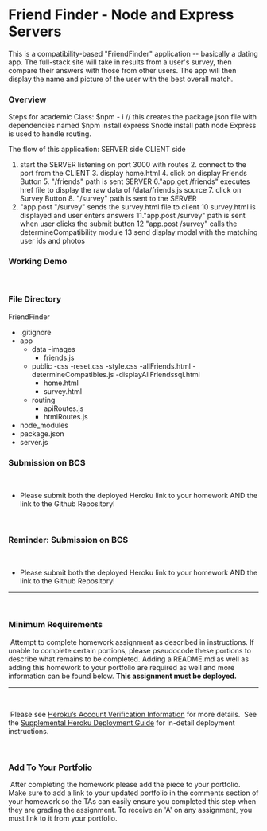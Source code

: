 # Friend Finder - Node and Express Servers
This is a compatibility-based "FriendFinder" application -- basically a dating app. The full-stack site will take in results from a user's survey, then compare their answers with those from other users. The app will then display the name and picture of the user with the best overall match.
​
### Overview
Steps for academic Class:
  $npm - i   // this creates the package.json file with dependencies named
  $npm install express 
  $node install path 
node Express is used to handle routing.

The flow of this application:
SERVER side    CLIENT side
  1. start the SERVER listening on port 3000 with routes
                2. connect to the port from the CLIENT 
                3. display home.html
                4. click on display Friends Button
                5. "/friends" path is sent SERVER
  6."app.get /friends" executes href file to display the raw data of /data/friends.js source
                7. click on Survey Button
                8. "/survey" path is sent to the SERVER
  9. "app.post "/survey" sends the survey.html file to client
                10 survey.html is displayed and user enters answers 
                11."app.post /survey" path is sent when user clicks the submit button
  12 "app.post /survey" calls the determineCompatibility module
  13 send display modal with the matching user ids and photos
​
### Working Demo
​
### File Directory
FriendFinder
  - .gitignore
  - app
    - data
      -images
      - friends.js
    - public
      -css
          -reset.css
          -style.css
      -allFriends.html
      -determineCompatibles.js
      -displayAllFriendssql.html
      - home.html
      - survey.html
    - routing
      - apiRoutes.js
      - htmlRoutes.js
  - node_modules
  - package.json
  - server.js

### Submission on BCS
​
* Please submit both the deployed Heroku link to your homework AND the link to the Github Repository!
​

​
### Reminder: Submission on BCS
​
* Please submit both the deployed Heroku link to your homework AND the link to the Github Repository!
​
- - -
​
### Minimum Requirements
​
Attempt to complete homework assignment as described in instructions. If unable to complete certain portions, please pseudocode these portions to describe what remains to be completed. Adding a README.md as well as adding this homework to your portfolio are required as well and more information can be found below. **This assignment must be deployed.**
​
- - -
​

​
Please see [Heroku’s Account Verification Information](https://devcenter.heroku.com/articles/account-verification) for more details.
​
See the [Supplemental Heroku Deployment Guide](../../03-Supplemental/HerokuGuide.md) for in-detail deployment instructions.
​

​
### Add To Your Portfolio
​
After completing the homework please add the piece to your portfolio. Make sure to add a link to your updated portfolio in the comments section of your homework so the TAs can easily ensure you completed this step when they are grading the assignment. To receive an 'A' on any assignment, you must link to it from your portfolio.
​







